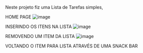 
Neste projeto fiz uma Lista de Tarefas simples,

HOME PAGE
![image](https://user-images.githubusercontent.com/78455439/218551745-bc527894-7ae4-4adb-8aef-bef88bd209e6.png)

INSERINDO OS ITENS NA LISTA
![image](https://user-images.githubusercontent.com/78455439/218551658-c1aaf54d-7708-44a2-a22f-22e9aeea1926.png)

REMOVENDO UM ITEM DA LISTA
![image](https://user-images.githubusercontent.com/78455439/218552429-7107f5c0-096d-4808-94c8-8ed070b5a891.png)

VOLTANDO O ITEM PARA LISTA ATRAVÉS DE UMA SNACK BAR
